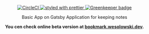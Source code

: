 <p align="center">
  <a href="https://circleci.com/gh/SebastianWesolowski/workflows/react-learn-bookmark">
    <img
      src="https://circleci.com/gh/SebastianWesolowski/react-learn-bookmark.svg?style=svg"
      alt="CircleCI"
    />
  </a>
  <a href="https://github.com/prettier/prettier">
    <img
      src="https://img.shields.io/badge/styled_with-prettier-ff69b4.svg"
      alt="styled with prettier"
    />
  </a>
  <a href="https://greenkeeper.io/">
    <img
      src="https://badges.greenkeeper.io/SebastianWesolowski/react-learn-bookmark.svg"
      alt="Greenkeeper badge"
    />
  </a>
</p>

<p align="center">
Basic App on Gatsby
Application for keeping notes
</p>

<p align="center">
  <strong>
    You cen check online beta version at <a href="http://bookmark.wesolowski.dev">bookmark.wesolowski.dev</a>.
  </strong>
</p>
